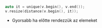```c++
auto it = unique(v.begin(), v.end());   
v.resize(distance(v.begin(), it));
```

- Gyorsabb ha előtte rendezzük az elemeket